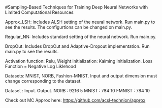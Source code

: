 #Sampling-Based Techniques for Training Deep Neural Networks with Limited Computational Resources


Approx_LSH: includes ALSH setting of the neural network. Run main.py to see the results. The configurtions can be changed on main.py.

Regular_NN: Includes standard setting of the neural network. Run main.py.

DropOut: Includes DropOut and Adaptive-Dropout implementation. Run main.py to see the results.

Activation function: Relu, Weight initialization: Kaiming initialization.
Loss Function = Negative Log Liklehood

Datasets: MNIST, NORB, Fashion-MNIST.
Input and output dimension must change corresponding to the dataset.

Dataset : Input.   Output.
NORB    : 9216       5
MNIST   : 784        10 
FMNIST  : 784        10

Check out MC Approx here:
https://github.com/acsl-technion/approx
